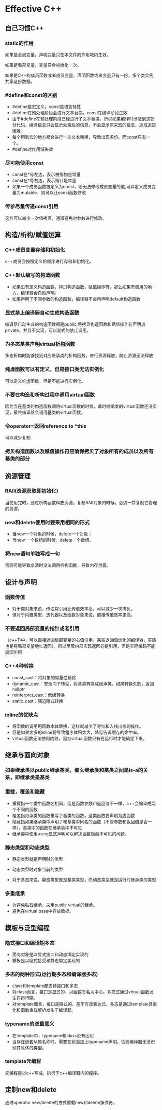 # Effective C++

## 自己习惯C++

### static的作用

如果是全局变量，声明变量只在本文件的作用域内生效。

如果是局部变量，变量只会初始化一次。

如果是C++的成员函数或者成员变量，声明函数或者变量只有一份，多个类实例共享这份数据。

### \#define和const的区别

- #define是宏定义，const是语言特性
- \#define在预处理阶段会进行文本替换，const在编译阶段生效
- 由于#define在预处理阶段已经进行了文本替换，所以如果编译时涉及到这部分代码，编译信息只会显示处理后的信息，不会显示原来宏的信息，造成追踪困难。
- 每个用到宏的地方都会进行一次文本替换，导致出现多份。而const只有一个。
- \#define对作用域失效

### 尽可能使用const

- const在*号左边，表示被指物是常量
- const在*号右边，表示指针是常量
- 如果一个成员函数被定义为const，则无法修改成员变量的值,可以定义成员变量为mutable，则可以让const函数修改

### 传参尽量传递const引用

这样可以减少一次值拷贝，通知避免对参数进行修改。

## 构造/析构/赋值运算

### C++成员变量存储和初始化

c++成员会按照定义的顺序进行存储和初始化。

### C++默认编写的构造函数

- 如果没有定义构造函数，拷贝构造函数，赋值操作符，那么如果有调用的地方，编译器会自动声明。
- 如果声明了不同参数的构造函数，编译器不会再声明default构造函数

### 显式禁止编译器自动生成构造函数

编译器自动生成的构造函数都是public,将拷贝构造函数和赋值操作符声明成private，并且不实现，可以显式的禁止调用。

### 为多态基类声明virtual析构函数

多态析构时能够找到对应继承类的析构函数，进行资源释放，防止资源无法释放

### 纯虚函数可以有定义，但是接口类无法实例化

可以定义纯虚函数，但是不能进行实例化。

### 不要在构造和析构过程中调用virtual函数

因为当在基类的构造函数调用virtual函数的时候，此时继承类的virtual函数还没实现，最终编译器会调用基类的virtual函数。

### 令operator=返回reference to *this

可以减少复制

### 拷贝构造函数以及赋值操作符应确保拷贝了对象所有的成员以及所有基类的部分

## 资源管理

### RAII(资源获取即初始化)

当使用完时，通过析构函数释放资源。复制RAII对象的时候，必须一并复制它管理的资源。

### new和delete使用时要采用相同的形式

- 当new一个对象的时候，delete一个对象；
- 当new 一个数组的时候，delete一个数组。

### 将new语句单独写成一句

否则可能导致崩溃时没法调用析构函数，导致内存泄露。

## 设计与声明

### 函数传值

- 对于类对象来说，传递常引用比传值效率高，可以减少一次拷贝。
- 但对于内置类型，迭代器以及函数对象来说，直接传值效率更高。

### 不要返回局部变量的指针或者引用

（c++11中，可以直接返回局部变量的右值引用，某些返回值优化的编译器，实质也是将局部变量地址返回），所以尽管内部实现返回的是引用，但是实际编码不能返回引用

### C++4种转换

- const_cast：将对象的常量性移除
- dynamic_cast：安全向下转型，将基类转换成继承类，如果转换失败，返回nullptr
- reinterpret_cast：低级转换
- static_cast：强迫隐式转换

### inline的优缺点

- 将函数的调用用函数本体替换，这样就减少了寻址和入栈出栈的操作。
- 但是如果太多的inline将导致程序体积太大，降低告诉缓存的命中率。
- virtual函数无法使用内联，因为virtual函数只有在运行时才能确定下来。

## 继承与面向对象

### 如果继承类以public继承基类，那么继承类和基类之间是is-a的关系，即继承类是基类

### 重载，覆盖和隐藏

- 重载指一个类中函数名相同，但是函数参数和返回值不一样，c++会编译成两个不同的函数
- 覆盖指继承类的函数重写了基类的函数，这类函数要声明为虚函数
- 隐藏指如果继承类中声明了和基类中同名的函数（不管参数和返回值是否一样），基类中的函数在继承类中不可见
- 继承类中使用using显式声明可以解决函数隐藏不可见的问题。

### 静态类型和动态类型

- 静态类型就是声明时的类型

- 动态类型时对象当前的类型

- 对于多态来说，静态类型就是基类类型，而动态类型就是运行时继承类的类型

### 多重继承

- 为避免钻石继承，采用public virtual的继承。
- 避免在virtual base中存放数据。

## 模板与泛型编程

### 隐式接口和编译期多态

- 面向对象是以显式接口和动态绑定实现的
- 模板是以隐式接受和静态绑定实现的

### 多态的两种形式(运行期多态和编译器多态)

- class和template都支持接口和多态
- 对class而言，接口是显式的，以函数签名为中心。多态式通过virtual函数发生在运行期。
- 对template而言，接口是隐式的，基于有效表达式。多态是通过template具象化和函数重载解析发生于编译起。

### typename的双重意义

- 在template中，typename和class没有区别
- 当存在嵌套从属名称时，需要在前面加上typename声明，否则编译器无法识别其具体的类型。

### template元编程

元编程是以c++写成，执行于c++编译器内的程序。

## 定制new和delete

通过operator new/delete的方式重载new和delete操作符。